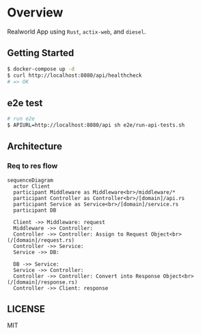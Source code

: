 # Overview

Realworld App using `Rust`, `actix-web`, and `diesel`.

## Getting Started

```zsh
$ docker-compose up -d
$ curl http://localhost:8080/api/healthcheck
# => OK
```

## e2e test

```zsh
# run e2e
$ APIURL=http://localhost:8080/api sh e2e/run-api-tests.sh
```

## Architecture

### Req to res flow

```mermaid
sequenceDiagram
  actor Client
  participant Middleware as Middleware<br>/middleware/*
  participant Controller as Controller<br>/[domain]/api.rs
  participant Service as Service<br>/[domain]/service.rs
  participant DB

  Client ->> Middleware: request
  Middleware ->> Controller: 
  Controller ->> Controller: Assign to Request Object<br>(/[domain]/request.rs)
  Controller ->> Service: 
  Service ->> DB: 

  DB ->> Service: 
  Service ->> Controller: 
  Controller ->> Controller: Convert into Response Object<br>(/[domain]/response.rs)
  Controller ->> Client: response
```

## LICENSE

MIT
